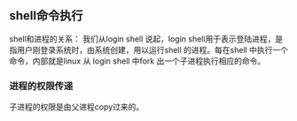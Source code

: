 
## shell命令执行 
shell和进程的关系：
我们从login shell 说起，login shell用于表示登陆进程，是指用户刚登录系统时，由系统创建，用以运行shell 的进程。每在shell 中执行一个命令，内部就是linux 从 login shell 中fork 出一个子进程执行相应的命令。

### 进程的权限传递
子进程的权限是由父进程copy过来的。


